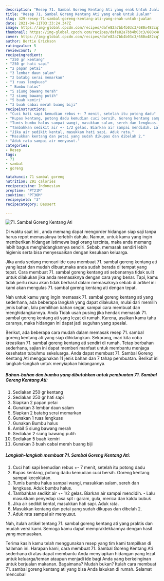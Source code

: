 ```yaml
---
description: "Resep 71. Sambal Goreng Kentang Ati yang enak Untuk Jualan"
title: "Resep 71. Sambal Goreng Kentang Ati yang enak Untuk Jualan"
slug: 429-resep-71-sambal-goreng-kentang-ati-yang-enak-untuk-jualan
date: 2021-04-11T03:33:24.347Z
image: https://img-global.cpcdn.com/recipes/dafe82a7bb4b03c3/680x482cq70/71-sambal-goreng-kentang-ati-foto-resep-utama.jpg
thumbnail: https://img-global.cpcdn.com/recipes/dafe82a7bb4b03c3/680x482cq70/71-sambal-goreng-kentang-ati-foto-resep-utama.jpg
cover: https://img-global.cpcdn.com/recipes/dafe82a7bb4b03c3/680x482cq70/71-sambal-goreng-kentang-ati-foto-resep-utama.jpg
author: Bertie Erickson
ratingvalue: 5
reviewcount: 7
recipeingredient:
- "250 gr kentang"
- "250 gr hati sapi"
- "2 papan petai"
- "3 lembar daun salam"
- "2 batabg serai memarkan"
- "1 ruas lengkuas"
- " Bumbu halus"
- "5 siung bawang merah"
- "2 siung bawang putih"
- "5 buah kemiri"
- "3 buah cabai merah buang biji"
recipeinstructions:
- "Cuci hati sapi kemudian rebus +- 7 menit, setelah itu potong dadu"
- "Kupas kentang, potong dadu kemudian cuci bersih. Goreng kentang sampai kecoklatan."
- "Tumis bumbu halus sampai wangi, masukkan salam, sereh dan lengkuas. Aduk bumbu halus."
- "Tambahkan sedikit air +- 1/2 gelas. Biarkan air sampai mendidih. Lalu masukkam penyedap rasa spt : garam, gula, merica dan kaldu bubuk"
- "Jika air sedikit kental, masukkan hati sapi. Aduk rata."
- "Masukkan kentang dan petai yang sudah dikupas dan dibelah 2."
- "Aduk rata sampai air menyusut."
categories:
- Resep
tags:
- 71
- sambal
- goreng

katakunci: 71 sambal goreng 
nutrition: 291 calories
recipecuisine: Indonesian
preptime: "PT21M"
cooktime: "PT36M"
recipeyield: "3"
recipecategory: Dessert

---
```



![71. Sambal Goreng Kentang Ati](https://img-global.cpcdn.com/recipes/dafe82a7bb4b03c3/680x482cq70/71-sambal-goreng-kentang-ati-foto-resep-utama.jpg)

Di waktu  saat ini , anda memang dapat mengorder hidangan siap saji tanpa harus repot memasaknya terlebih dahulu. Namun, untuk kamu yang ingin memberikan hidangan istimewa bagi orang tercinta, maka anda memang lebih bagus menghidangkannya sendiri. Sebab, memasak sendiri lebih higienis serta bisa menyesuaikan dengan kesukaan keluarga.

Jika anda sedang mencari ide cara membuat 71. sambal goreng kentang ati yang lezat dan mudah dibuat,maka anda sudah berada di tempat yang tepat. Cara membuat 71. sambal goreng kentang ati  sebenarnya tidak sulit untuk dilakukan jika anda memasaknya dengan cara yang benar. Tapi, kamu tidak perlu risau akan tidak berhasil dalam memasaknya 
sebab di artikel ini kami akan mengulas 71. sambal goreng kentang ati dengan tepat.  



Nah untuk kamu yang ingin memasak 71. sambal goreng kentang ati yang sederhana, ada beberapa langkah yang dapat dilakukan, mulai dari memilih jenis bahan, lalu pemilihan bahan segar, sampai cara membuat dan menghidangkannya. Anda Tidak usah pusing jika hendak memasak 71. sambal goreng kentang ati yang lezat di rumah. Karena, asalkan kamu  tahu caranya, maka hidangan ini dapat jadi suguhan yang spesial.

Berikut, ada beberapa cara mudah dalam memasak resep 71. sambal goreng kentang ati yang siap dihidangkan. Sekarang, mari kita coba kreasikan 71. sambal goreng kentang ati sendiri di rumah. Tetap berbahan sederhana, sajian ini dapat memberi manfaat untuk membantu menjaga kesehatan tubuhmu sekeluarga. Anda dapat membuat 71. Sambal Goreng Kentang Ati menggunakan 11 jenis bahan dan 7 tahap pembuatan. Berikut ini langkah-langkah untuk menyiapkan hidangannya.

<!--inarticleads1-->

##### Bahan-bahan dan bumbu yang dibutuhkan untuk pembuatan 71. Sambal Goreng Kentang Ati:

1. Sediakan 250 gr kentang
1. Sediakan 250 gr hati sapi
1. Siapkan 2 papan petai
1. Gunakan 3 lembar daun salam
1. Siapkan 2 batabg serai memarkan
1. Gunakan 1 ruas lengkuas
1. Gunakan  Bumbu halus
1. Ambil 5 siung bawang merah
1. Sediakan 2 siung bawang putih
1. Sediakan 5 buah kemiri
1. Gunakan 3 buah cabai merah buang biji




<!--inarticleads2-->

##### Langkah-langkah membuat 71. Sambal Goreng Kentang Ati:

1. Cuci hati sapi kemudian rebus +- 7 menit, setelah itu potong dadu
1. Kupas kentang, potong dadu kemudian cuci bersih. Goreng kentang sampai kecoklatan.
1. Tumis bumbu halus sampai wangi, masukkan salam, sereh dan lengkuas. Aduk bumbu halus.
1. Tambahkan sedikit air +- 1/2 gelas. Biarkan air sampai mendidih. - Lalu masukkam penyedap rasa spt : garam, gula, merica dan kaldu bubuk
1. Jika air sedikit kental, masukkan hati sapi. Aduk rata.
1. Masukkan kentang dan petai yang sudah dikupas dan dibelah 2.
1. Aduk rata sampai air menyusut.




Nah, itulah artikel tentang  71. sambal goreng kentang ati  yang praktis dan mudah versi kami. Semoga kamu dapat mempraktekkannya dengan hasil yang memuaskan. 

Terima kasih kamu telah menggunakan resep yang tim kami tampilkan di halaman ini. Harapan kami, cara membuat  71. Sambal Goreng Kentang Ati sederhana di atas dapat membantu Anda menyiapkan hidangan yang lezat untuk keluarga/teman ataupun menjadi ide bagi Anda yang berkeinginan untuk berjualan makanan. Bagaimana? Mudah bukan? Itulah cara membuat 71. sambal goreng kentang ati yang bisa Anda lakukan di rumah. Selamat mencoba!


